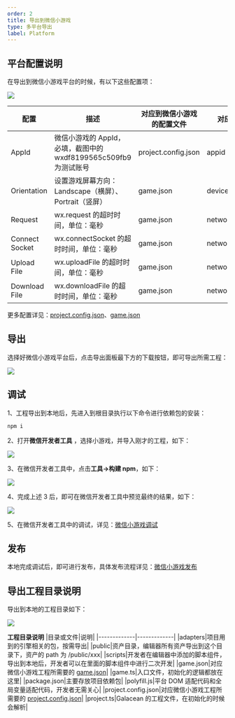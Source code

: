 ```yaml
---
order: 2
title: 导出到微信小游戏
type: 多平台导出
label: Platform
---
```


## 平台配置说明

在导出到微信小游戏平台的时候，有以下这些配置项：

<image src="https://mdn.alipayobjects.com/huamei_w6ifet/afts/img/A*natiS7i3cvUAAAAAAAAAAAAADjCHAQ/fmt.webp" />

| 配置          | 描述                                                                                                                              | 对应到微信小游戏的配置文件 | 对应到微信小游戏中的字段
| ------------- | ------------- | ------------- | --------------------------------------------------------------------------------------------------------------------------------- |
| AppId | 微信小游戏的 AppId，必填，截图中的 wxdf8199565c509fb9 为测试账号 | project.config.json | appid |
| Orientation | 设置游戏屏幕方向： Landscape（横屏）、Portrait（竖屏）| game.json | deviceOrientation |
| Request | wx.request 的超时时间，单位：毫秒 | game.json | networkTimeout.request |
| Connect Socket | wx.connectSocket 的超时时间，单位：毫秒 | game.json | networkTimeout.connectSocket |
| Upload File | wx.uploadFile 的超时时间，单位：毫秒 | game.json | networkTimeout.uploadFile |
| Download File | wx.downloadFile 的超时时间，单位：毫秒 | game.json | networkTimeout.downloadFile |

更多配置详见：[project.config.json](https://developers.weixin.qq.com/minigame/dev/devtools/projectconfig.html)、[game.json](https://developers.weixin.qq.com/minigame/dev/reference/configuration/app.html)

## 导出

选择好微信小游戏平台后，点击导出面板最下方的下载按钮，即可导出所需工程：

<image src="https://mdn.alipayobjects.com/huamei_w6ifet/afts/img/A*a1-PQIsWlgIAAAAAAAAAAAAADjCHAQ/fmt.webp" />

## 调试

1、工程导出到本地后，先进入到根目录执行以下命令进行依赖包的安装：

```bash
npm i
```

2、打开**微信开发者工具** ，选择小游戏，并导入刚才的工程，如下：

<image src="https://mdn.alipayobjects.com/huamei_w6ifet/afts/img/A*gCnXSqRgLnMAAAAAAAAAAAAADjCHAQ/fmt.webp" />

3、在微信开发者工具中，点击**工具->构建 npm**，如下：

<image src="https://mdn.alipayobjects.com/huamei_w6ifet/afts/img/A*G5aBQKNFdV8AAAAAAAAAAAAADjCHAQ/fmt.webp" />

4、完成上述 3 后，即可在微信开发者工具中预览最终的结果，如下：

<image src="https://mdn.alipayobjects.com/huamei_w6ifet/afts/img/A*JyoIS54k3uYAAAAAAAAAAAAADjCHAQ/fmt.webp" />

5、在微信开发者工具中的调试，详见：[微信小游戏调试](https://developers.weixin.qq.com/minigame/dev/guide/runtime/debug/)

## 发布

本地完成调试后，即可进行发布，具体发布流程详见：[微信小游戏发布](https://developers.weixin.qq.com/minigame/introduction/guide/)

## 导出工程目录说明

导出到本地的工程目录如下：

<image src="https://mdn.alipayobjects.com/huamei_w6ifet/afts/img/A*3jBDQYE5T9AAAAAAAAAAAAAADjCHAQ/fmt.webp" />

**工程目录说明**
|目录或文件|说明|
|-------------|-------------|
|adapters|项目用到的引擎相关的包，按需导出|
|public|资产目录，编辑器所有资产导出到这个目录下，资产的 path 为 /public/xxx|
|scripts|开发者在编辑器中添加的脚本组件，导出到本地后，开发者可以在里面的脚本组件中进行二次开发|
|game.json|对应微信小游戏工程所需要的 [game.json](https://developers.weixin.qq.com/minigame/dev/reference/configuration/app.html)|
|game.ts|入口文件，初始化的逻辑都放在这里|
|package.json|主要存放项目依赖包|
|polyfill.js|平台 DOM 适配代码和全局变量适配代码，开发者无需关心|
|project.config.json|对应微信小游戏工程所需要的 [project.config.json](https://developers.weixin.qq.com/minigame/dev/devtools/projectconfig.html)|
|project.ts|Galacean 的工程文件，在初始化的时候会解析|

